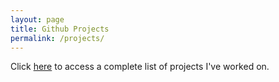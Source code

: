 ```yaml
---
layout: page
title: Github Projects
permalink: /projects/
---
```


Click [here](https://github.com/dantruong) to access a complete list of projects I've worked on.


